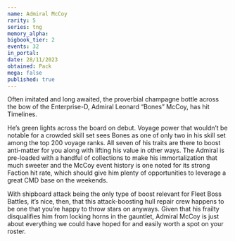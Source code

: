 ```yaml
---
name: Admiral McCoy
rarity: 5
series: tng
memory_alpha:
bigbook_tier: 2
events: 32
in_portal:
date: 28/11/2023
obtained: Pack
mega: false
published: true
---
```


Often imitated and long awaited, the proverbial champagne bottle across the bow of the Enterprise-D, Admiral Leonard “Bones” McCoy, has hit Timelines.

He’s green lights across the board on debut. Voyage power that wouldn’t be notable for a crowded skill set sees Bones as one of only two in his skill set among the top 200 voyage ranks. All seven of his traits are there to boost anti-matter for you along with lifting his value in other ways. The Admiral is pre-loaded with a handful of collections to make his immortalization that much sweeter and the McCoy event history is one noted for its strong Faction hit rate, which should give him plenty of opportunities to leverage a great CMD base on the weekends. 

With shipboard attack being the only type of boost relevant for Fleet Boss Battles, it’s nice, then, that this attack-boosting hull repair crew happens to be one that you’re happy to throw stars on anyways. Given that his frailty disqualifies him from locking horns in the gauntlet, Admiral McCoy is just about everything we could have hoped for and easily worth a spot on your roster.
